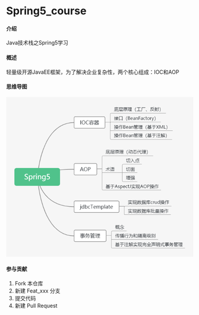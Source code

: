 # Spring5_course

#### 介绍

Java技术栈之Spring5学习

#### 概述

轻量级开源JavaEE框架，为了解决企业复杂性，两个核心组成：IOC和AOP

#### 思维导图

![image](https://github.com/CONTINUE12/Spring5_course/blob/master/9.png)

#### 参与贡献

1.  Fork 本仓库
2.  新建 Feat_xxx 分支
3.  提交代码
4.  新建 Pull Request
